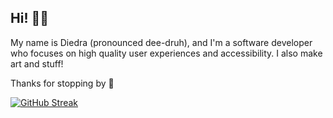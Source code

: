 ## Hi! 👋🏻

My name is Diedra (pronounced dee-druh), and I'm a software developer who focuses on high quality user experiences and accessibility. I also make art and stuff!

Thanks for stopping by 🥰

<!--
**dierat/dierat** is a ✨ _special_ ✨ repository because its `README.md` (this file) appears on your GitHub profile.

Here are some ideas to get you started:

- 🔭 I’m currently working on ...
- 🌱 I’m currently learning ...
- 👯 I’m looking to collaborate on ...
- 🤔 I’m looking for help with ...
- 💬 Ask me about ...
- 📫 How to reach me: ...
- 😄 Pronouns: ...
- ⚡ Fun fact: ...
-->

[![GitHub Streak](https://streak-stats.demolab.com?user=dierat&theme=catppuccin-frappe)](https://git.io/streak-stats)
